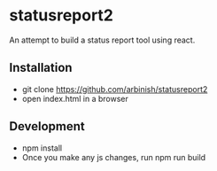 # statusreport2

An attempt to build a status report tool using react.

## Installation

* git clone https://github.com/arbinish/statusreport2
* open index.html in a browser


## Development

* npm install
* Once you make any js changes, run npm run build
